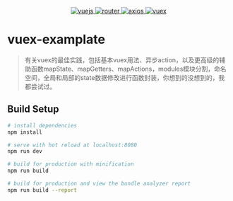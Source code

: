 <p align="center">
  <a href="https://cn.vuejs.org/">
    <img src="https://img.shields.io/badge/vue.js-vue.js-green" alt="vuejs">
  </a>
  <a href="https://router.vuejs.org/zh/">
    <img src="https://img.shields.io/badge/vue--router-vue--router-orange" alt="router">
  </a>
  <a href="https://github.com/axios/axios">
    <img src="https://img.shields.io/badge/axios-axios-yellowgreen" alt="axios">
  </a>
  <a href="https://vuex.vuejs.org/zh/">
    <img src="https://img.shields.io/badge/vuex-vuex-brightgreen" alt="vuex">
  </a>
</p>

# vuex-examplate

> 有关vuex的最佳实践，包括基本vuex用法、异步action，以及更高级的辅助函数mapState、mapGetters、mapActions，modules模块分割，命名空间，全局和局部的state数据修改进行函数封装，你想到的没想到的，我都尝试过。

## Build Setup

``` bash
# install dependencies
npm install

# serve with hot reload at localhost:8080
npm run dev

# build for production with minification
npm run build

# build for production and view the bundle analyzer report
npm run build --report
```


